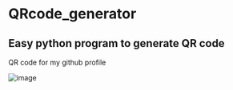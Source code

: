 # QRcode_generator

## Easy python program to generate QR code

QR code for my github profile

![image](https://user-images.githubusercontent.com/59025622/126889853-ad40cbc8-9b65-4cfb-8c67-6fe8b86eca9e.png)
